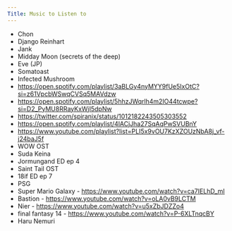 ```yaml
---
Title: Music to Listen to
---
```


* Chon
* Django Reinhart
* Jank
* Midday Moon (secrets of the deep)
* Eve (JP)
* Somatoast
* Infected Mushroom
* <https://open.spotify.com/playlist/3aBLGy4nyMYY9fUe5IxOtC?si=z61VpcbWSwqCVSq5MAVdzw>
* <https://open.spotify.com/playlist/5hhzJWqrlh4m2IO44tcwpe?si=D2_PyMU8RRayKxWjI5dpNw>
* <https://twitter.com/spiranix/status/1012182243505303552>
* <https://open.spotify.com/playlist/4lACjJha27SqAqPwSVUBnY>
* <https://www.youtube.com/playlist?list=PLI5x9vOU7KzXZOUzNbA8j_vf-j24baJ5f>
* WOW OST
* Suda Keina
* Jormungand ED ep 4
* Saint Tail OST
* 18if ED ep 7
* PSG
* Super Mario Galaxy - <https://www.youtube.com/watch?v=ca7IELhD_mI>
* Bastion - <https://www.youtube.com/watch?v=oLA0vB9LCTM>
* Nier - <https://www.youtube.com/watch?v=u5xZbJDZZo4>
* final fantasy 14 - <https://www.youtube.com/watch?v=P-6XLTnqcBY>
* Haru Nemuri
